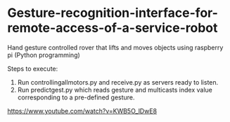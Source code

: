 # Gesture-recognition-interface-for-remote-access-of-a-service-robot
Hand gesture controlled rover that lifts and moves objects using raspberry pi (Python programming)

Steps to execute:

1. Run  controllingallmotors.py and receive.py as servers ready to listen.
2. Run predictgest.py which reads gesture and multicasts index value corresponding to a pre-defined gesture.

https://www.youtube.com/watch?v=KWB5O_lDwE8

